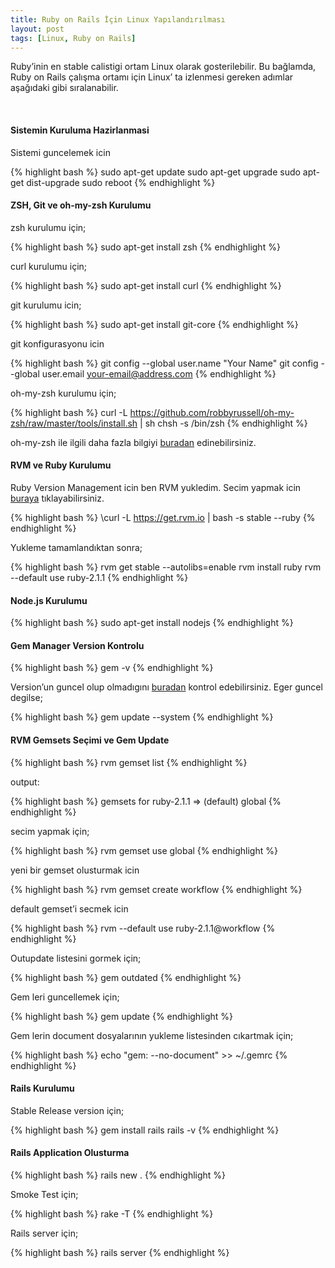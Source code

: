 ```yaml
---
title: Ruby on Rails İçin Linux Yapılandırılması
layout: post
tags: [Linux, Ruby on Rails]
---
```


Ruby&#8217;inin en stable calistigi ortam Linux olarak gosterilebilir. Bu bağlamda, Ruby on Rails çalışma ortamı için Linux&#8217; ta izlenmesi gereken adımlar aşağıdaki gibi sıralanabilir.

<!--more-->  

#### **Sistemin Kuruluma Hazirlanmasi**

Sistemi guncelemek icin

{% highlight bash %}
sudo apt-get update
sudo apt-get upgrade
sudo apt-get dist-upgrade
sudo reboot
{% endhighlight %}

#### **ZSH, Git ve oh-my-zsh Kurulumu**

zsh kurulumu için;

{% highlight bash %}
sudo apt-get install zsh
{% endhighlight %}

curl kurulumu için;

{% highlight bash %}
sudo apt-get install curl
{% endhighlight %}

git kurulumu icin;

{% highlight bash %}
sudo apt-get install git-core
{% endhighlight %}

git konfigurasyonu icin

{% highlight bash %}
git config --global user.name "Your Name"
git config --global user.email your-email@address.com
{% endhighlight %}

oh-my-zsh kurulumu için;

{% highlight bash %}
curl -L https://github.com/robbyrussell/oh-my-zsh/raw/master/tools/install.sh | sh
chsh -s /bin/zsh
{% endhighlight %}

oh-my-zsh ile ilgili daha fazla bilgiyi [buradan][1] edinebilirsiniz.

#### **RVM ve Ruby Kurulumu**

Ruby Version Management icin ben RVM yukledim. Secim yapmak icin [buraya][2] tıklayabilirsiniz.

{% highlight bash %}
\curl -L https://get.rvm.io | bash -s stable --ruby
{% endhighlight %}

Yukleme tamamlandıktan sonra;

{% highlight bash %}
rvm get stable --autolibs=enable
rvm install ruby
rvm --default use ruby-2.1.1
{% endhighlight %}

#### **Node.js Kurulumu**

{% highlight bash %}
sudo apt-get install nodejs
{% endhighlight %}

#### **Gem Manager Version Kontrolu**

{% highlight bash %}
gem -v
{% endhighlight %}

Version&#8217;un guncel olup olmadıgını [buradan][3] kontrol edebilirsiniz. Eger guncel degilse;

{% highlight bash %}
gem update --system
{% endhighlight %}

#### **RVM Gemsets Seçimi ve Gem Update**

{% highlight bash %}
rvm gemset list
{% endhighlight %}

output:

{% highlight bash %}
gemsets for ruby-2.1.1
 => (default)
    global
{% endhighlight %}

secim yapmak için;

{% highlight bash %}
rvm gemset use global
{% endhighlight %}

yeni bir gemset olusturmak icin

{% highlight bash %}
rvm gemset create workflow
{% endhighlight %}

default gemset&#8217;i secmek icin

{% highlight bash %}
rvm --default use ruby-2.1.1@workflow
{% endhighlight %}

Outupdate listesini gormek için;

{% highlight bash %}
gem outdated
{% endhighlight %}

Gem leri guncellemek için;

{% highlight bash %}
gem update
{% endhighlight %}

Gem lerin document dosyalarının yukleme listesinden cıkartmak için;

{% highlight bash %}
echo "gem: --no-document" >> ~/.gemrc
{% endhighlight %}

#### **Rails Kurulumu**

Stable Release version için;

{% highlight bash %}
gem install rails
rails -v
{% endhighlight %}

#### **Rails Application Olusturma**

{% highlight bash %}
rails new .
{% endhighlight %}

Smoke Test için;

{% highlight bash %}
rake -T
{% endhighlight %}

Rails server için;

{% highlight bash %}
rails server
{% endhighlight %}

 [1]: https://github.com/robbyrussell/oh-my-zsh
 [2]: https://www.ruby-toolbox.com/categories/ruby_version_management
 [3]: https://rubygems.org/gems/rubygems-update
 [5]: http://railsapps.github.io/rails-composer/
